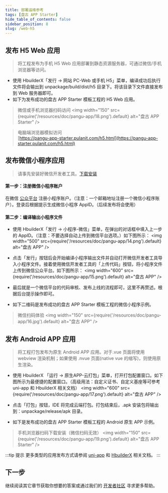 ```yaml
---
title: 部署运维参考
tags: [盘古 APP Starter]
hide_table_of_contents: false
sidebar_position: 8
slug: /web-h5
---
```

<head>
  <title>盘古 APP Starter 部署运维参考 | 盘古开发框架</title>
</head>

## 发布 H5 Web 应用
> 将工程发布为手机 H5 Web 应用部署到静态资源服务器，可通过微信/手机浏览器等访问。

- 使用 HbuilderX「发行 -> 网站 PC-Web 或手机 H5」菜单，编译成功后执行文件将会输出到 unpackage/build/dist/h5 目录下。将该目录下文件直接发布到 Web 服务器即可。
- 如下为发布成功的盘古 APP Starter 模板工程的 H5 Web 应用。 
> 微信或手机浏览器扫码访问
<img width="150" src={require('/resources/doc/pangu-app/18.png').default} alt="盘古 APP Starter" />

  > 电脑端浏览器模拟访问  
[https://pangu-app-starter.pulanit.com/h5.html](https://pangu-app-starter.pulanit.com/h5.html) 

## 发布微信小程序应用
> 请事先安装好微信开发者工具。[下载安装](https://developers.weixin.qq.com/miniprogram/dev/devtools/download.html)

#### 第一步：注册微信小程序账户
在微信 [公众平台](https://mp.weixin.qq.com) 注册小程序账户。（注意：一个邮箱地址注册一个微信小程序账户）。登录后根据提示生成微信小程序 AppID。（后续发布将会使用）

#### 第二步：编译输出小程序文件
- 使用 HbuilderX「发行 -> 小程序-微信」菜单，在弹出的对话框中填入上一步的 AppID。（注意：不要选择自动上传到微信平台选项。）如下图所示：
<img width="500"
  src={require('/resources/doc/pangu-app/14.png').default}
  alt="盘古 APP" />  

- 点击「发行」按钮后会开始编译小程序输出文件并自动打开微信开发者工具导入小程序文件。接着使用微信开发者工具的「上传代码」按钮，将小程序文件上传到微信公众平台。如下图所示：
<img width="600"
  src={require('/resources/doc/pangu-app/15.png').default}
  alt="盘古 APP" /> 

- 最后就是一个微信平台的代码审核、发布上线的流程即可，这里不再赘述。根据后台提示操作即可。
- 如下二维码是发布成功的盘古 APP Starter 模板工程的微信小程序示例。
> 微信扫码体验
<img width="150"
  src={require('/resources/doc/pangu-app/16.jpg').default}
  alt="盘古 APP" /> 

## 发布 Android APP 应用
> 将工程打包发布为原生 Android APP 应用。对于.vue 页面将使用 webview 渲染机制；如果使用 .nvue 页面(native vue 的缩写)，则使用原生渲染。

- 使用 HbuilderX 「运行 -> 原生APP-云打包」菜单，打开打包配置窗口。如下图所示为最便捷的配置窗口。（高级用法：自定义证书、自定义基座等可参考uni-app 和 HbuilderX 相关文档）
<img width="600"
  src={require('/resources/doc/pangu-app/17.png').default}
  alt="盘古 APP" /> 

- 点击「打包」按钮，IDE 将完成云端打包。打包结束后，.apk 安装包将输出到：unpackage/release/apk 目录。
- 如下是发布成功的盘古 APP Starter 模板工程的 Android 原生 APP 示例。 
> 手机浏览器扫码下载安装（微信扫码无效）
<img width="150" src={require('/resources/doc/pangu-app/19.png').default} alt="盘古 APP Starter" /> 

:::tip 提示
更多类型的应用发布方式请参阅 [uni-app](https://uniapp.dcloud.net.cn/) 和 [HbuilderX](https://hx.dcloud.net.cn/) 相关文档。
:::

## 下一步
继续阅读其它章节获取你想要的答案或通过我们的 [开发者社区](/community) 寻求更多帮助。
